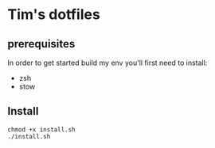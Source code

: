 # Tim's dotfiles

## prerequisites
In order to get started build my env you'll first need to install:
- zsh
- stow

## Install
```
chmod +x install.sh
./install.sh
```
